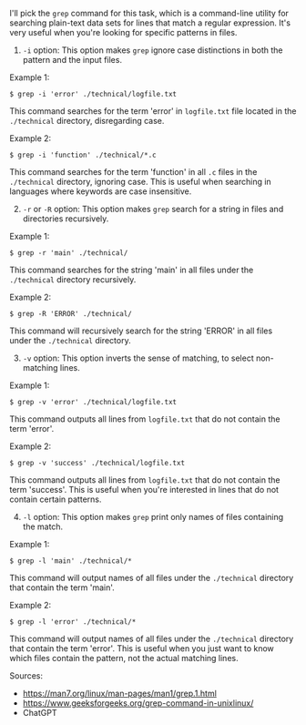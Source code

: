  I'll pick the `grep` command for this task, which is a command-line utility for searching plain-text data sets for lines that match a regular expression. It's very useful when you're looking for specific patterns in files.


1. `-i` option: This option makes `grep` ignore case distinctions in both the pattern and the input files. 

Example 1:
```
$ grep -i 'error' ./technical/logfile.txt
```
This command searches for the term 'error' in `logfile.txt` file located in the `./technical` directory, disregarding case.

Example 2:
```
$ grep -i 'function' ./technical/*.c
```
This command searches for the term 'function' in all `.c` files in the `./technical` directory, ignoring case. This is useful when searching in languages where keywords are case insensitive.

2. `-r` or `-R` option: This option makes `grep` search for a string in files and directories recursively.

Example 1:
```
$ grep -r 'main' ./technical/
```
This command searches for the string 'main' in all files under the `./technical` directory recursively. 

Example 2:
```
$ grep -R 'ERROR' ./technical/
```
This command will recursively search for the string 'ERROR' in all files under the `./technical` directory.

3. `-v` option: This option inverts the sense of matching, to select non-matching lines.

Example 1:
```
$ grep -v 'error' ./technical/logfile.txt
```
This command outputs all lines from `logfile.txt` that do not contain the term 'error'.

Example 2:
```
$ grep -v 'success' ./technical/logfile.txt
```
This command outputs all lines from `logfile.txt` that do not contain the term 'success'. This is useful when you're interested in lines that do not contain certain patterns.

4. `-l` option: This option makes `grep` print only names of files containing the match.

Example 1:
```
$ grep -l 'main' ./technical/*
```
This command will output names of all files under the `./technical` directory that contain the term 'main'.

Example 2:
```
$ grep -l 'error' ./technical/*
```
This command will output names of all files under the `./technical` directory that contain the term 'error'. This is useful when you just want to know which files contain the pattern, not the actual matching lines.

Sources: 
- https://man7.org/linux/man-pages/man1/grep.1.html
- https://www.geeksforgeeks.org/grep-command-in-unixlinux/
- ChatGPT
